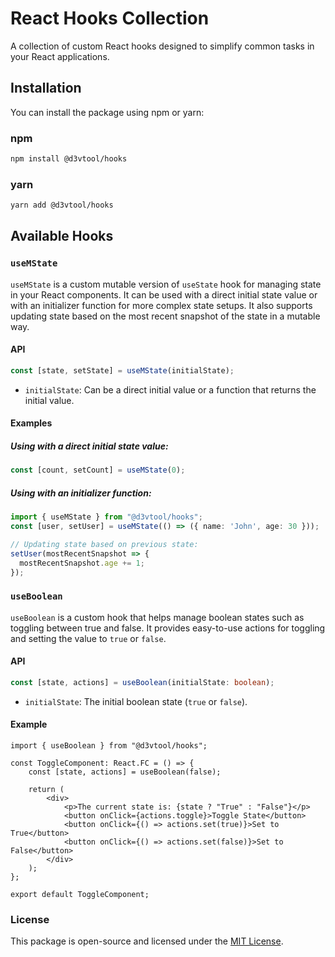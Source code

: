 # React Hooks Collection

A collection of custom React hooks designed to simplify common tasks in your React applications.

## Installation

You can install the package using npm or yarn:

### npm

```bash
npm install @d3vtool/hooks
```

### yarn

```bash
yarn add @d3vtool/hooks
```

## Available Hooks

### `useMState`

`useMState` is a custom mutable version of `useState` hook for managing state in your React components. It can be used with a direct initial state value or with an initializer function for more complex state setups. It also supports updating state based on the most recent snapshot of the state in a mutable way.

#### API

```ts
const [state, setState] = useMState(initialState);
```

- `initialState`: Can be a direct initial value or a function that returns the initial value.

#### Examples

##### Using with a direct initial state value:

```ts
const [count, setCount] = useMState(0);
```

##### Using with an initializer function:

```ts
import { useMState } from "@d3vtool/hooks";
const [user, setUser] = useMState(() => ({ name: 'John', age: 30 }));

// Updating state based on previous state:
setUser(mostRecentSnapshot => {
  mostRecentSnapshot.age += 1;
});
```

### `useBoolean`

`useBoolean` is a custom hook that helps manage boolean states such as toggling between true and false. It provides easy-to-use actions for toggling and setting the value to `true` or `false`.

#### API

```ts
const [state, actions] = useBoolean(initialState: boolean);
```

- `initialState`: The initial boolean state (`true` or `false`).

#### Example

```tsx
import { useBoolean } from "@d3vtool/hooks";

const ToggleComponent: React.FC = () => {
    const [state, actions] = useBoolean(false);

    return (
        <div>
            <p>The current state is: {state ? "True" : "False"}</p>
            <button onClick={actions.toggle}>Toggle State</button>
            <button onClick={() => actions.set(true)}>Set to True</button>
            <button onClick={() => actions.set(false)}>Set to False</button>
        </div>
    );
};

export default ToggleComponent;
```

### License

This package is open-source and licensed under the [MIT License](LICENSE).